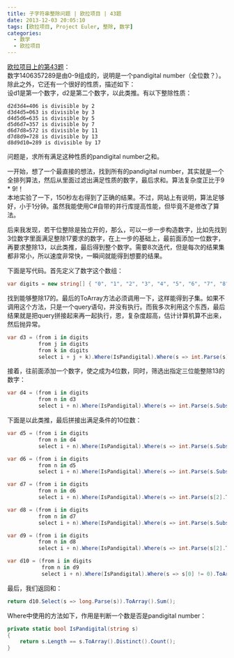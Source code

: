 ```yaml
---
title: 子字符串整除问题 | 欧拉项目 | 43题
date: 2013-12-03 20:05:10
tags: [欧拉项目, Project Euler, 整除, 数学]
categories:
  - 数学
  - 欧拉项目
---
```

[欧拉项目上的第43题](https://projecteuler.net/problem=43 "Problem 43 - Project Euler")：  
数字1406357289是由0-9组成的，说明是一个pandigital number（全位数？）。除此之外，它还有一个很好的性质，描述如下：  
设d1是第一个数字，d2是第二个数字，以此类推。有以下整除性质：  
```
d2d3d4=406 is divisible by 2  
d3d4d5=063 is divisible by 3  
d4d5d6=635 is divisible by 5  
d5d6d7=357 is divisible by 7  
d6d7d8=572 is divisible by 11  
d7d8d9=728 is divisible by 13  
d8d9d10=289 is divisible by 17  
```
问题是，求所有满足这种性质的pandigital number之和。

一开始，想了一个最直接的想法，找到所有的pandigital number，其实就是一个全排列算法，然后从里面过滤出满足性质的数字，最后求和。算法复杂度正比于9 * 9!！  
本地实验了一下，150秒左右得到了正确的结果。不过，网站上有说明，算法足够好，小于1分钟。虽然我能使用C#自带的并行库提高性能，但毕竟不是修改了算法。

后来我发现，若干位整除是独立开的，那么，可以一步一步构造数字，比如先找到3位数字里面满足整除17要求的数字，在上一步的基础上，最前面添加一位数字，再要求整除13，以此类推，最后得到整个数字。需要8次迭代，但是每次的结果集都非常小，所以速度非常快，一瞬间就能得到想要的结果。  

下面是写代码。首先定义了数字这个数组：  
``` csharp
var digits = new string[] { "0", "1", "2", "3", "4", "5", "6", "7", "8", "9" };
```
找到能够整除17的。最后的ToArray方法必须调用一下，这样能得到子集。如果不调用这个方法，只是一个query语句，并没有执行。而我多次利用这个东西，最后结果就是把query拼接起来再一起执行，恩，复杂度超高，估计计算机算不出来，然后抛异常。  
``` csharp
var d3 = (from i in digits
          from j in digits
          from k in digits
          select i + j + k).Where(IsPandigital).Where(s => int.Parse(s) % 17 == 0).ToArray();
```
接着，往前面添加一个数字，使之成为4位数，同时，筛选出指定三位能整除13的数字：
``` csharp
var d4 = (from i in digits
          from n in d3
          select i + n).Where(IsPandigital).Where(s => int.Parse(s.Substring(0, 3)) % 13 == 0).ToArray();
```
下面是以此类推，最后拼接出满足条件的10位数：
``` csharp
var d5 = (from i in digits
          from n in d4
          select i + n).Where(IsPandigital).Where(s => int.Parse(s.Substring(0, 3)) % 11 == 0).ToArray();

var d6 = (from i in digits
          from n in d5
          select i + n).Where(IsPandigital).Where(s => int.Parse(s.Substring(0, 3)) % 7 == 0).ToArray();

var d7 = (from i in digits
          from n in d6
          select i + n).Where(IsPandigital).Where(s => int.Parse(s[2].ToString()) % 5 == 0).ToArray();

var d8 = (from i in digits
          from n in d7
          select i + n).Where(IsPandigital).Where(s => int.Parse(s.Substring(0, 3)) % 3 == 0).ToArray();

var d9 = (from i in digits
          from n in d8
          select i + n).Where(IsPandigital).Where(s => int.Parse(s[2].ToString()) % 2 == 0).ToArray();

var d10 = (from i in digits
           from n in d9
           select i + n).Where(IsPandigital).Where(s => s[0] != 0).ToArray();
```
最后，我们返回和：
``` csharp
return d10.Select(s => long.Parse(s)).ToArray().Sum();
```

Where中使用的方法如下，作用是判断一个数是否是pandigital number：
``` csharp
private static bool IsPandigital(string s)
{
    return s.Length == s.ToArray().Distinct().Count();
}
```